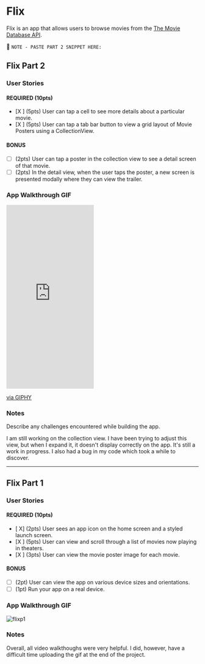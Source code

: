 # Flix

Flix is an app that allows users to browse movies from the [The Movie Database API](http://docs.themoviedb.apiary.io/#).

📝 `NOTE - PASTE PART 2 SNIPPET HERE:`
## Flix Part 2

### User Stories

#### REQUIRED (10pts)
- [X ] (5pts) User can tap a cell to see more details about a particular movie.
- [X ] (5pts) User can tap a tab bar button to view a grid layout of Movie Posters using a CollectionView.

#### BONUS
- [ ] (2pts) User can tap a poster in the collection view to see a detail screen of that movie.
- [ ] (2pts) In the detail view, when the user taps the poster, a new screen is presented modally where they can view the trailer.

### App Walkthrough GIF


<iframe src="https://giphy.com/embed/9UEJT7OMTrmAbcn8AP" width="229" height="480" frameBorder="0" class="giphy-embed" allowFullScreen></iframe><p><a href="https://giphy.com/gifs/9UEJT7OMTrmAbcn8AP">via GIPHY</a></p>


### Notes
Describe any challenges encountered while building the app.

I am still working on the collection view. I have been trying to adjust this view, but when I expand it, it doesn't display correctly on the app. It's still a work in progress. I also had a bug in my code which took a while to discover.

---

## Flix Part 1

### User Stories


#### REQUIRED (10pts)
- [ X] (2pts) User sees an app icon on the home screen and a styled launch screen.
- [X ] (5pts) User can view and scroll through a list of movies now playing in theaters.
- [X ] (3pts) User can view the movie poster image for each movie.

#### BONUS
- [ ] (2pt) User can view the app on various device sizes and orientations.
- [ ] (1pt) Run your app on a real device.

### App Walkthrough GIF




<img src="https://i.ibb.co/NjD9q3S/flixp1.gif" alt="flixp1" border="0">

### Notes
Overall, all video walkthoughs were very helpful. I did, however, have a difficult time uploading the gif at the end of the project. 
